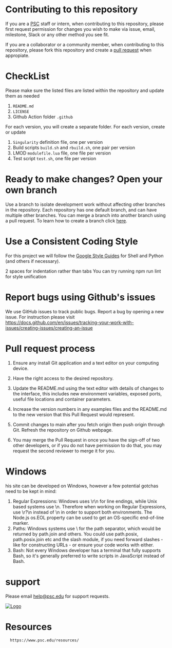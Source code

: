 
# Contributing to this repository 
If you are a [PSC](https://www.psc.edu/staff-directory/) staff or intern, when contributing to this repository, please first request permission for changes you wish to make via issue, email, milestone, Slack or any other method you see fit.

If you are a collaborator or a community member, when contributing to this repository, please fork this repository and create a [pull request](https://docs.github.com/en/github/collaborating-with-pull-requests/proposing-changes-to-your-work-with-pull-requests/about-pull-requests) when appropiate. 

# CheckList 
Please make sure the listed files are listed within the repository and update them as needed

1. `README.md`
2. `LICENSE`
3. Github Action folder `.github`

For each version, you will create a separate folder. For each version, create or update

1. `Singularity` definition file, one per version
2. Build scripts `build.sh` and `rbuild.sh`, one pair per version
3. LMOD `modulefile.lua` file, one file per version
4. Test script `test.sh`, one file per version

# Ready to make changes? Open your own branch 
Use a branch to isolate development work without affecting other branches in the repository. Each repository has one default branch, and can have multiple other branches. You can merge a branch into another branch using a pull request.
To learn how to create a branch click [here](https://docs.github.com/en/desktop/contributing-and-collaborating-using-github-desktop/making-changes-in-a-branch/managing-branches ).

# Use a Consistent Coding Style 
For this project we will follow the [Google Style Guides](https://google.github.io/styleguide/) for Shell and Python (and others if necessary).

2 spaces for indentation rather than tabs
You can try running npm run lint for style unification


# Report bugs using Github's issues
We use GitHub issues to track public bugs. Report a bug by opening a new issue. 
For instruction please visit https://docs.github.com/en/issues/tracking-your-work-with-issues/creating-issues/creating-an-issue

# Pull request process 


1. Ensure any install Git application and a text editor on your computing device. 
2. Have the right access to the desired repository.

3. Update the README.md using the text editor with details of changes to the interface, this includes new environment variables, exposed ports, useful file locations and container parameters.

4. Increase the version numbers in any examples files and the README.md to the new version that this Pull Request would represent.

5. Commit changes to main after you fetch origin then push origin through Git. Refresh the repository on Github webpage. 

6. You may merge the Pull Request in once you have the sign-off of two other developers, or if you do not have permission to do that, you may request the second reviewer to merge it for you.

# Windows
his site can be developed on Windows, however a few potential gotchas need to be kept in mind:

1. Regular Expressions: Windows uses \r\n for line endings, while Unix based systems use \n. Therefore when working on Regular Expressions, use \r?\n instead of \n in order to support both environments. The Node.js os.EOL property can be used to get an OS-specific end-of-line marker.
2. Paths: Windows systems use \ for the path separator, which would be returned by path.join and others. You could use path.posix, path.posix.join etc and the slash module, if you need forward slashes - like for constructing URLs - or ensure your code works with either.
3. Bash: Not every Windows developer has a terminal that fully supports Bash, so it's generally preferred to write scripts in JavaScript instead of Bash.



# support 

Please email help@psc.edu for support requests. 


[![Logo](https://developer.nvidia.com/sites/default/files/logos/psc_logo.png)](https://github.com/orgs/pscedu)

   # Resources
      https://www.psc.edu/resources/

